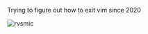Trying to figure out how to exit vim since 2020

<p align="left"> <img src="https://komarev.com/ghpvc/?username=rvsmic&label=Visitors&color=95ff95&style=flat" alt="rvsmic" /> </p>
